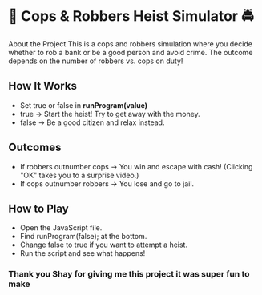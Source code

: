 # 🏦 Cops & Robbers Heist Simulator 🚔
About the Project
This is a cops and robbers simulation where you decide whether to rob a bank or be a good person and avoid crime. The outcome depends on the number of robbers vs. cops on duty!

## How It Works
- Set true or false in **runProgram(value)**
- true → Start the heist! Try to get away with the money.
- false → Be a good citizen and relax instead.
## Outcomes
- If robbers outnumber cops → You win and escape with cash! (Clicking "OK" takes you to a surprise video.)
- If cops outnumber robbers → You lose and go to jail.
## How to Play
- Open the JavaScript file.
- Find runProgram(false); at the bottom.
- Change false to true if you want to attempt a heist.
- Run the script and see what happens!

### Thank you Shay for giving me this project it was super fun to make
